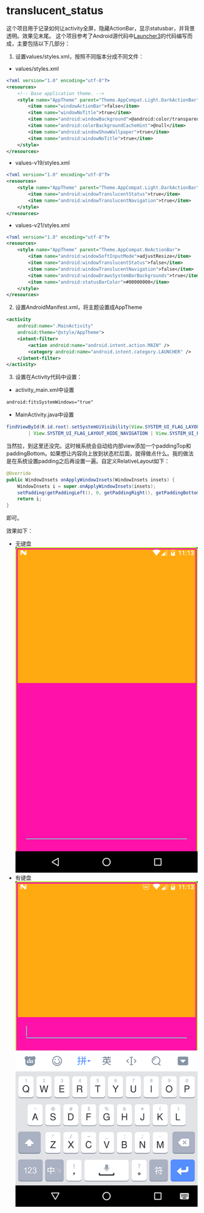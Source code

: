 # translucent_status

这个项目用于记录如何让activity全屏，隐藏ActionBar，显示statusbar，并背景透明。效果见末尾。
这个项目参考了Android源代码中[Launcher3](https://android.googlesource.com/platform/packages/apps/Launcher3)的代码编写而成，主要包括以下几部分：

1. 设置values/styles.xml，按照不同版本分成不同文件：
- values/styles.xml

```xml
<?xml version="1.0" encoding="utf-8"?>
<resources>
    <!-- Base application theme. -->
    <style name="AppTheme" parent="Theme.AppCompat.Light.DarkActionBar">
        <item name="windowActionBar">false</item>
        <item name="windowNoTitle">true</item>
        <item name="android:windowBackground">@android:color/transparent</item>
        <item name="android:colorBackgroundCacheHint">@null</item>
        <item name="android:windowShowWallpaper">true</item>
        <item name="android:windowNoTitle">true</item>
    </style>
</resources>

```

- values-v19/styles.xml

```xml
<?xml version="1.0" encoding="utf-8"?>
<resources>
    <style name="AppTheme" parent="Theme.AppCompat.Light.DarkActionBar">
        <item name="android:windowTranslucentStatus">true</item>
        <item name="android:windowTranslucentNavigation">true</item>
    </style>
</resources>
```

- values-v21/styles.xml
```xml
<?xml version="1.0" encoding="utf-8"?>
<resources>
    <style name="AppTheme" parent="Theme.AppCompat.NoActionBar">
        <item name="android:windowSoftInputMode">adjustResize</item>
        <item name="android:windowTranslucentStatus">false</item>
        <item name="android:windowTranslucentNavigation">false</item>
        <item name="android:windowDrawsSystemBarBackgrounds">true</item>
        <item name="android:statusBarColor">#00000000</item>
    </style>
</resources>
```

2. 设置AndroidManifest.xml，将主题设置成AppTheme
```xml
<activity
    android:name=".MainActivity"
    android:theme="@style/AppTheme">
    <intent-filter>
        <action android:name="android.intent.action.MAIN" />
        <category android:name="android.intent.category.LAUNCHER" />
    </intent-filter>
</activity>
```

3. 设置在Activity代码中设置：
- activity_main.xml中设置
```xml
android:fitsSystemWindows="true"
```
- MainActivity.java中设置
```java
findViewById(R.id.root).setSystemUiVisibility(View.SYSTEM_UI_FLAG_LAYOUT_FULLSCREEN
        | View.SYSTEM_UI_FLAG_LAYOUT_HIDE_NAVIGATION | View.SYSTEM_UI_FLAG_LAYOUT_STABLE);
```

当然拉，到这里还没完。这时候系统会自动给内部view添加一个paddingTop和paddingBottom。如果想让内容向上放到状态栏后面，就得做点什么。我的做法是在系统设置padding之后再设置一遍。自定义RelativeLayout如下：

```java
@Override
public WindowInsets onApplyWindowInsets(WindowInsets insets) {
    WindowInsets i = super.onApplyWindowInsets(insets);
    setPadding(getPaddingLeft(), 0, getPaddingRight(), getPaddingBottom());
    return i;
}
```
即可。


效果如下：
- 无键盘
![preview1](https://github.com/jiaoyang623/translucent_status/blob/master/doc/preview1.png)
- 有键盘
![preview2](https://github.com/jiaoyang623/translucent_status/blob/master/doc/preview2.png)
